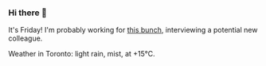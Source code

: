 ### Hi there :wave:

It's Friday! I'm probably working for [this bunch](https://github.com/kohofinancial), interviewing a potential new colleague.

Weather in Toronto: light rain, mist, at +15°C.
